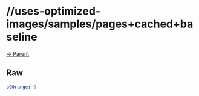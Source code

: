 
# //uses-optimized-images/samples/pages+cached+baseline

[→ Parent](../..)


## Raw


```yaml
p90range: 0

```

